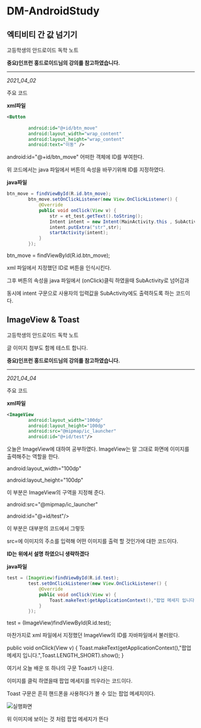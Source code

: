 # DM-AndroidStudy
## 엑티비티 간 값 넘기기

고등학생의 안드로이드 독학 노트

**중요)인프런 홍드로이드님의 강의를 참고하였습니다.**
***
*2021_04_02*

주요 코드

**xml파일**
```xml
<Button
       
        android:id="@+id/btn_move"
        android:layout_width="wrap_content"
        android:layout_height="wrap_content"
        android:text="이동" />
```
android:id="@+id/btn_move" 어떠한 객체에 ID를 부여한다. 

위 코드에서는 java 파일에서 버튼의 속성을 바꾸기위해 ID를 지정하였다.

**java파일**
```java
btn_move = findViewById(R.id.btn_move);
        btn_move.setOnClickListener(new View.OnClickListener() {
            @Override
            public void onClick(View v) {
                str = et_test.getText().toString();
                Intent intent = new Intent(MainActivity.this , SubActivity.class);
                intent.putExtra("str",str);
                startActivity(intent);
            }
        });
```
btn_move = findViewById(R.id.btn_move);

xml 파일에서 지정했던 ID로 버튼을 인식시킨다.

 그후 버튼의 속성을 java 파일에서 (onClick)클릭 하였을때 SubActivity로 넘어감과 
 
 동시에 intent 구문으로 사용자의 입력값을 SubActivity에도 출력하도록 하는 코드이다.

## ImageView & Toast 

고등학생의 안드로이드 독학 노트

글 이미지 첨부도 함께 테스트 합니다.

**중요)인프런 홍드로이드님의 강의를 참고하였습니다.**
***
*2021_04_04*

주요 코드

**xml파일**

```xml
<ImageView
        android:layout_width="100dp"
        android:layout_height="100dp"
        android:src="@mipmap/ic_launcher"
        android:id="@+id/test"/>
```
오늘은 ImageView에 대하여 공부하였다. ImageView는 말 그대로 화면에 이미지를 출력해주는 역할을 한다. 

android:layout_width="100dp"

android:layout_height="100dp"

이 부분은 ImageView의 구역을 지정해 준다.

android:src="@mipmap/ic_launcher"

android:id="@+id/test"/>

이 부분은 대부분의 코드에서 그렇듯

src=에 이미지의 주소를 입력해 어떤 이미지를 출력 할 것인가에 대한 코드이다.

**ID는 위에서 설명 하였으니 생략하겠다**

**java파일**
```java
test = (ImageView)findViewById(R.id.test);
        test.setOnClickListener(new View.OnClickListener() {
            @Override
            public void onClick(View v) {
                Toast.makeText(getApplicationContext(),"팝업 메세지 입니다.",Toast.LENGTH_SHORT).show();
            }
        });
```
test = (ImageView)findViewById(R.id.test);

마찬가지로 xml 파일에서 지정했던 ImageView의 ID를 자바파일에서 불러왔다.

public void onClick(View v) {
                Toast.makeText(getApplicationContext(),"팝업 메세지 입니다.",Toast.LENGTH_SHORT).show();
            }

여기서 오늘 배운 또 하나의 구문 Toast가 나온다.

이미지를 클릭 하였을때 팝업 메세지를 띄우라는 코드이다.

Toast 구문은 흔히 핸드폰을 사용하다가 볼 수 있는 팝업 메세지이다.

![실행화면](https://user-images.githubusercontent.com/81551462/113498092-cd52c300-9544-11eb-8369-377f5d23b94d.PNG)

위 이미지에 보이는 것 처럼 팝업 메세지가 뜬다









